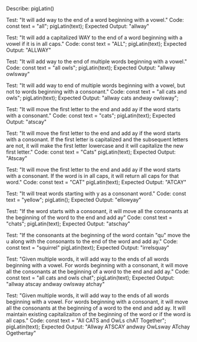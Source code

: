 Describe: pigLatin()

Test: "It will add way to the end of a word beginning with a vowel."
Code:
const text = "all";
pigLatin(text);
Expected Output: "allway"

Test: "It will add a capitalized WAY to the end of a word beginning with a vowel if it is in all caps."
Code:
const text = "ALL";
pigLatin(text);
Expected Output: "ALLWAY"

Test: "It will add way to the end of multiple words beginning with a vowel."
Code:
const text = "all owls";
pigLatin(text);
Expected Output: "allway owlsway"

Test: "It will add way to end of multiple words beginning with a vowel, but not to words beginning with a consonant."
Code:
const text = "all cats and owls";
pigLatin(text);
Expected Output: "allway cats andway owlsway";

Test: "It will move the first letter to the end and add ay if the word starts with a consonant."
Code:
const text = "cats";
pigLatin(text);
Expected Output: "atscay"

Test: "It will move the first letter to the end and add ay if the word starts with a consonant. If the first letter is capitalized and the subsequent letters are not, it will make the first letter lowercase and it will capitalize the new first letter."
Code:
const text = "Cats"
pigLatin(text);
Expected Output: "Atscay"

Test: "It will move the first letter to the end and add ay if the word starts with a consonant. If the word is in all caps, it will return all caps for that word."
Code:
const text = "CAT"
pigLatin(text);
Expected Output: "ATCAY"

Test: "It will treat words starting with y as a consonant word."
Code:
const text = "yellow";
pigLatin();
Expected Output: "ellowyay"

Test: "If the word starts with a consonant, it will move all the consonants at the beginning of the word to the end and add ay"
Code:
const text = "chats";
pigLatin(text);
Expected Output: "atschay"

Test: "If the consonants at the beginning of the word contain "qu" move the u along with the consonants to the end of the word and add ay."
Code:
const text = "squirrel"
pigLatin(text);
Expected Output: "irrelsquay"

Test: "Given multiple words, it will add way to the ends of all words beginning with a vowel. For words beginning with a consonant, it will move all the consonants at the beginning of a word to the end and add ay."
Code:
const text = "all cats and owls chat";
pigLatin(text);
Expected Output: "allway atscay andway owlsway atchay"

Test: "Given multiple words, it will add way to the ends of all words beginning with a vowel. For words beginning with a consonant, it will move all the consonants at the beginning of a word to the end and add ay. It will maintain existing capitalizaiton of the beginning of the word or if the word is all caps."
Code: 
const text = "All CATS and OwLs chAT Together";
pigLatin(text);
Expected Output: "Allway ATSCAY andway OwLsway ATchay Ogethertay"